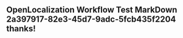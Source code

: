 <properties
ms.topic="hero-topic1"
ms.test1="hero-topic"
ms.test2="test"/>

## OpenLocalization Workflow Test MarkDown 2a397917-82e3-45d7-9adc-5fcb435f2204 thanks!
